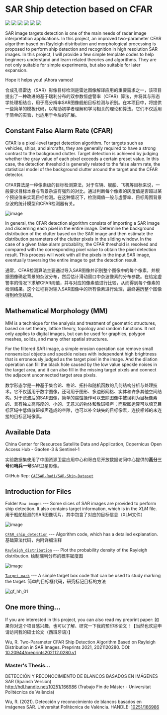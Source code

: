 # SAR Ship detection based on CFAR
![](https://img.shields.io/static/v1?label=%F0%9F%8C%9F&message=If%20Useful&style=flat&color=BC4E99)
![](https://img.shields.io/github/stars/Rc-W024/SAR_Ship_detection_CFAR.svg)
![](https://img.shields.io/github/forks/Rc-W024/SAR_Ship_detection_CFAR.svg)
![](https://img.shields.io/github/issues/Rc-W024/SAR_Ship_detection_CFAR.svg)
![](https://badge-size.herokuapp.com/Rc-W024/SAR_Ship_detection_CFAR/main/CAFR_ship_detection.m)
![](https://img.shields.io/github/license/Rc-W024/SAR_Ship_detection_CFAR.svg)

SAR image targets detection is one of the main needs of radar image interpretation applications. In this project, an improved two-parameter CFAR algorithm based on Rayleigh distribution and morphological processing is proposed to perform ship detection and recognition in high resolution SAR images. In this project, I will provide a few simple template codes to help beginners understand and learn related theories and algorithms. They are not only suitable for simple experiments, but also suitable for later expansion. 

Hope it helps you! ¡Ahora vamos!

合成孔径雷达（SAR）影像目标检测是雷达图像解译应用的重要需求之一，该项目提出了一种改进的基于瑞利分布的双参数恒虚警率（CFAR）算法，并将其与形态学处理相结合，用于高分辨率SAR图像舰船目标检测与识别。在本项目中，将提供一些简单的模板代码，以帮助初学者理解和学习相关的理论和算法。它们不仅适用于简单的实验，也适用于今后的扩展。

## Constant False Alarm Rate (CFAR)
CFAR is a pixel-level target detection algorithm. For targets such as vehicles, ships, and aircrafts, they are generally required to have a strong contrast to the background clutter. Target detection is achieved by judging whether the gray value of each pixel exceeds a certain preset value. In this case, the detection threshold is generally related to the false alarm rate, the statistical model of the background clutter around the target and the CFAR detector.

CFAR算法是一种像素级的目标检测算法，对于车辆、舰船、飞机等目标来说，一般要求目标本身与背景杂波有强烈的对比。通过判断每个像素的灰度值是否超过某个预设值来实现目标检测。在这种情况下，检测阈值一般与虚警率、目标周围背景杂波的统计模型和CFAR检测器有关。

![image](https://user-images.githubusercontent.com/97808991/149919888-7098ff76-ead1-4d0f-9dfd-b47c1d5d6aec.png)

In general, the CFAR detection algorithm consists of importing a SAR image and discerning each pixel in the entire image. Determine the background distribution of the clutter based on the SAR image and then estimate the distribution parameters of the clutter pixels in the sliding window. In the case of a given false alarm probability, the CFAR threshold is resolved and compared with the corresponding pixel value to obtain the pixel detection result. This process will work with all the pixels in the input SAR image, eventually traversing the entire image to get the detection result.

通常，CFAR检测算法主要通过导入SAR图像并识别整个图像中的每个像素，并根据图像确定背景的杂波分布，然后估计滑动窗口中杂波像素的分布参数。在给定虚警率的情况下求解CFAR阈值，并与对应的像素值进行比较，从而得到每个像素的检测结果。这个过程将对输入SAR图像中的所有像素进行处理，最终遍历整个图像得到检测结果。

## Mathematical Morphology (MM)
MM is a technique for the analysis and treatment of geometric structures, based on set theory, lattice theory, topology and random functions. It not only applies to digital images, but can be used for graphics, polygon meshes, solids, and many other spatial structures.

For the filtered SAR image, a simple erosion operation can remove small nonsensical objects and speckle noises with independent high brightness that is erroneously judged as the target pixel in the image. And the dilation operation can fill the black hole caused by the low value speckle noises in the target area, and it can also fill in the missing target pixels and connect the adjacent unconnected target area pixels.

数学形态学是一种基于集合论、格论、拓扑和随机函数的几何结构分析与处理技术。它不仅适用于数字图像，还可用于图形、多边形网格、实体和许多其他空间结构。对于滤波后的SAR图像，简单的腐蚀操作可以去除图像中被误判为目标像素的、具有独立高亮度的、小的、无意义的物体和散斑噪声；而膨胀运算可以填充目标区域中低值散斑噪声造成的空隙，也可以补全缺失的目标像素，连接相邻的未连接的目标区域像素。

## Available Data
China Center for Resources Satellite Data and Application, Copernicus Open Access Hub - Gaofen-3 & Sentinel-1

实验数据集使用了中国资源卫星应用中心和哥白尼开放数据访问中心提供的**高分三号**和**哨兵一号**SAR卫星影像。

GitHub Rep: [`CAESAR-Radi/SAR-Ship-Dataset`](https://github.com/CAESAR-Radi/SAR-Ship-Dataset)

## Introduction for Files
Folder `Raw images` --- Some slices of SAR images are provided to perform ship detection. It also contains target information, which is in the *XLM* file. 用于船舶检测的SAR图像切片，其中包含了对应的目标信息（XLM文件）

![image](https://user-images.githubusercontent.com/97808991/149931264-456b8d39-c7f2-423b-ba48-a471109e8844.png)

[`CFAR_ship_detection`](https://github.com/Rc-W024/SAR_Ship_detection_CFAR/blob/main/CAFR_ship_detection.m) --- Algorithm code, which has a detailed explanation. 基础算法代码，内附详细注释

[`Rayleigh_distribution`](https://github.com/Rc-W024/SAR_Ship_detection_CFAR/blob/main/Rayleigh_distribution.m) --- Plot the probability density of the Rayleigh distribution. 绘制瑞利分布的概率密度图

![image](https://user-images.githubusercontent.com/97808991/149931239-b8c9b1b2-2e62-40c5-acec-c2fac02278e4.png)

[`Target_mark`](https://github.com/Rc-W024/SAR_Ship_detection_CFAR/blob/main/Target_mark.m) --- A simple target box code that can be used to study marking the target. 简单的目标框代码，研究标记目标的方法

![gf_hh_01](https://user-images.githubusercontent.com/97808991/149931364-a7f6d9e7-230b-4d32-b9d8-912184051510.png)

## One more thing...
If you are interested in this project, you can also read my preprint paper: 如果你对这个项目感兴趣，也可以了解、研究一下我的预印本论文！【当然也欢迎申请访问我的硕士论文（西班牙语）】

Wu, R. Two-Parameter CFAR Ship Detection Algorithm Based on Rayleigh Distribution in SAR Images. Preprints 2021, 2021120280. DOI: [10.20944/preprints202112.0280.v1](https://doi.org/10.20944/preprints202112.0280.v1)

### Master's Thesis...
DETECCIÓN Y RECONOCIMIENTO DE BLANCOS BASADOS EN IMÁGENES SAR (Spainsh Version)<br>http://hdl.handle.net/10251/166986 (Trabajo Fin de Máster - Universitat Politècnica de València)

Wu, R. (2021). Detección y reconocimiento de blancos basados en imágenes SAR. Universitat Politècnica de València. HANDLE: [10251/166986](http://hdl.handle.net/10251/166986)
